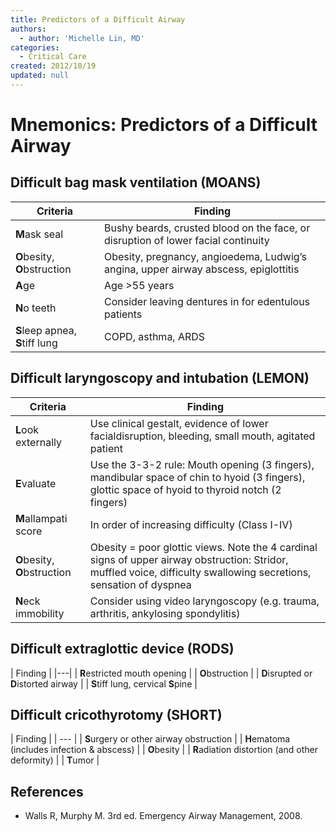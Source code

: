 ```yaml
---
title: Predictors of a Difficult Airway
authors:
  - author: 'Michelle Lin, MD'
categories:
  - Critical Care
created: 2012/10/19
updated: null
---
```


# Mnemonics: Predictors of a Difficult Airway

## Difficult bag mask ventilation (MOANS)

| Criteria                        | Finding                                                                             |
| ------------------------------- | ----------------------------------------------------------------------------------- |
| **M**ask seal                   | Bushy beards, crusted blood on the face, or disruption of lower facial continuity   |
| **O**besity, **O**bstruction    | Obesity, pregnancy, angioedema, Ludwig’s angina, upper airway abscess, epiglottitis |
| **A**ge                         | Age >55 years                                                                       |
| **N**o teeth                    | Consider leaving dentures in for edentulous patients                                |
| **S**leep apnea, **S**tiff lung | COPD, asthma, ARDS                                                                  |

## Difficult laryngoscopy and intubation (LEMON)

| Criteria                     | Finding                                                                                                                                                             |
| ---------------------------- | ------------------------------------------------------------------------------------------------------------------------------------------------------------------- |
| **L**ook externally          | Use clinical gestalt, evidence of lower facialdisruption, bleeding, small mouth, agitated patient                                                                   |
| **E**valuate                 | Use the 3-3-2 rule: Mouth opening (3 fingers), mandibular space of chin to hyoid (3 fingers), glottic space of hyoid to thyroid notch (2 fingers)                   |
| **M**allampati score         | In order of increasing difficulty (Class I-IV)                                                                                                                      |
| **O**besity, **O**bstruction | Obesity = poor glottic views. Note the 4 cardinal signs of upper airway obstruction: Stridor, muffled voice, difficulty swallowing secretions, sensation of dyspnea |
| **N**eck immobility          | Consider using video laryngoscopy (e.g. trauma, arthritis, ankylosing spondylitis)                                                                                  |

## Difficult extraglottic device (RODS)

| Finding | 
\|---\|
\| **R**estricted mouth opening          |
\| **O**bstruction                       |
\| **D**isrupted or **D**istorted airway |
\| **S**tiff lung, cervical **S**pine    |

## Difficult cricothyrotomy (SHORT)

| Finding |
\| --- \| 
\| **S**urgery or other airway obstruction        |
\| **H**ematoma (includes infection & abscess)    |
\| **O**besity                                    |
\| **R**adiation distortion (and other deformity) |
\| **T**umor                                      |

## References

- Walls R, Murphy M. 3rd ed. Emergency Airway Management, 2008.
